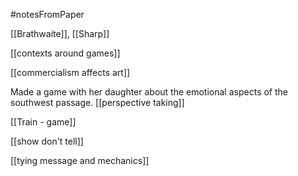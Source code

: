 #notesFromPaper 

[[Brathwaite]], [[Sharp]]

[[contexts around games]]

[[commercialism affects art]]

Made a game with her daughter about the emotional aspects of the southwest passage. [[perspective taking]]

[[Train - game]]

[[show don't tell]]

[[tying message and mechanics]]